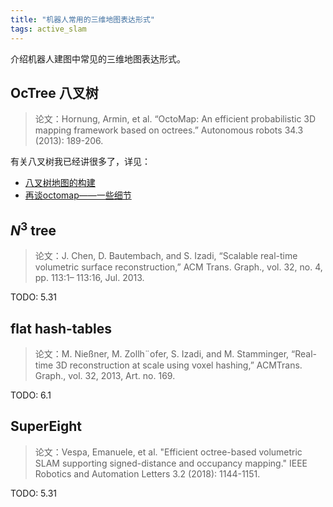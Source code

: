 ```yaml
---
title: "机器人常用的三维地图表达形式"
tags: active_slam
---
```


介绍机器人建图中常见的三维地图表达形式。

<!--more-->

## OcTree 八叉树

> 论文：Hornung, Armin, et al. “OctoMap: An efficient probabilistic 3D mapping framework based on octrees.” Autonomous robots 34.3 (2013): 189-206.

有关八叉树我已经讲很多了，详见：
- [八叉树地图的构建](../../../2020/11/05/Octomap.html)
- [再谈octomap——一些细节](../../../2021/02/25/octomap_revisit.html)

## $N^3$ tree
> 论文：J. Chen, D. Bautembach, and S. Izadi, “Scalable real-time volumetric surface reconstruction,” ACM Trans. Graph., vol. 32, no. 4, pp. 113:1– 113:16, Jul. 2013.

TODO: 5.31

## flat hash-tables
> 论文：M. Nießner, M. Zollh¨ofer, S. Izadi, and M. Stamminger, “Real-time 3D reconstruction at scale using voxel hashing,” ACMTrans. Graph., vol. 32, 2013, Art. no. 169.

TODO: 6.1

## SuperEight
> 论文：Vespa, Emanuele, et al. "Efficient octree-based volumetric SLAM supporting signed-distance and occupancy mapping." IEEE Robotics and Automation Letters 3.2 (2018): 1144-1151.

TODO: 5.31
